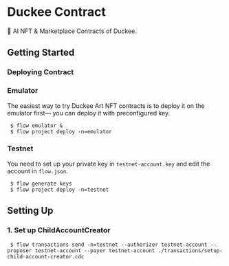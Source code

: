 # Duckee Contract

🧱 AI NFT &amp; Marketplace Contracts of Duckee.

## Getting Started

### Deploying Contract

### Emulator

The easiest way to try Duckee Art NFT contracts is to deploy it on the emulator first—
you can deploy it with preconfigured key.

```
 $ flow emulator &
 $ flow project deploy -n=emulator
```

### Testnet

You need to set up your private key in `testnet-account.key` and edit the account in `flow.json`.

```
 $ flow generate keys
 $ flow project deploy -n=testnet
```

## Setting Up

### 1. Set up ChildAccountCreator

```
 $ flow transactions send -n=testnet --authorizer testnet-account --proposer testnet-account --payer testnet-account ./transactions/setup-child-account-creator.cdc
```
